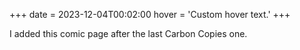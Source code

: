 +++
date = 2023-12-04T00:02:00
hover = 'Custom hover text.'
+++

I added this comic page after the last Carbon Copies one.